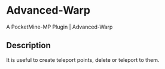 # Advanced-Warp
A PocketMine-MP Plugin | Advanced-Warp

## Description

It is useful to create teleport points, delete or teleport to them.